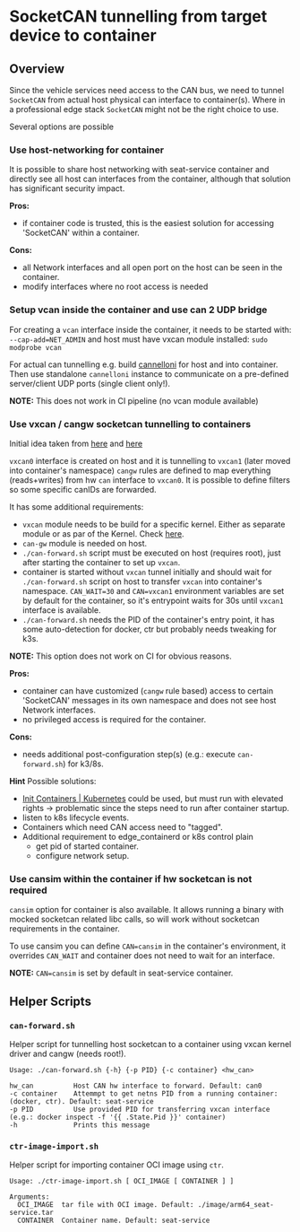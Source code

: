 # SocketCAN tunnelling from target device to container

## Overview

Since the vehicle services need access to the CAN bus, we need to tunnel `SocketCAN` from actual host physical can interface to container(s).
Where in a professional edge stack `SocketCAN` might not be the right choice to use.

Several options are possible

### Use host-networking for container

It is possible to share host networking with seat-service container and directly see all host can interfaces from the container, although that solution has significant security impact.

**Pros:**

* if container code is trusted, this is the easiest solution for accessing 'SocketCAN' within a container.

**Cons:**

* all Network interfaces and all open port on the host can be seen in the container.
* modify interfaces where no root access is needed

### Setup vcan inside the container and use can 2 UDP bridge

For creating a `vcan` interface inside the container, it needs to be started with: `--cap-add=NET_ADMIN`
and host must have vxcan module installed: `sudo modprobe vcan`

For actual can tunnelling e.g. build [cannelloni](https://github.com/mguentner/cannelloni) for host and into container.
Then use standalone `cannelloni` instance to communicate on a pre-defined server/client UDP ports (single client only!).

**NOTE:** This does not work in CI pipeline (no vcan module available)

### Use vxcan / cangw socketcan tunnelling to containers

Initial idea taken from [here](https://www.lagerdata.com/articles/forwarding-can-bus-traffic-to-a-docker-container-using-vxcan-on-raspberry-pi)
and [here](https://chemnitzer.linux-tage.de/2021/de/programm/beitrag/210)

`vxcan0` interface is created on host and it is tunnelling to `vxcan1` (later moved into container's namespace)
`cangw` rules are defined to map everything (reads+writes) from hw `can` interface to `vxcan0`. It is possible to define filters so some specific canIDs are forwarded.

It has some additional requirements:

* `vxcan` module needs to be build for a specific kernel. Either as separate module or as par of the Kernel. Check [here](../vxcan/README.md).
* `can-gw` module is needed on host.
* `./can-forward.sh` script must be executed on host (requires root), just after starting the container to set up `vxcan`.
* container is started without `vxcan` tunnel initially and should wait for `./can-forward.sh` script on host to transfer `vxcan` into container's namespace.
  `CAN_WAIT=30` and `CAN=vxcan1` environment variables are set by default for the container, so it's entrypoint waits for 30s until `vxcan1` interface is available.
* `./can-forward.sh` needs the PID of the container's entry point, it has some auto-detection for docker, ctr but probably needs tweaking for k3s.

**NOTE:** This option does not work on CI for obvious reasons.

**Pros:**

* container can have customized (`cangw` rule based) access to certain 'SocketCAN' messages in its own namespace and does not see host Network interfaces.
* no privileged access is required for the container.

**Cons:**

* needs additional post-configuration step(s) (e.g.: execute `can-forward.sh`) for k3/8s.

**Hint** Possible solutions:

* [Init Containers | Kubernetes](https://kubernetes.io/docs/concepts/workloads/pods/init-containers/) could be used, but must run with elevated rights -> problematic since the steps need to run after container startup.
* listen to k8s lifecycle events.
* Containers which need CAN access need to "tagged".
* Additional requirement to edge_containerd or k8s control plain
  * get pid of started container.
  * configure network setup.

### Use cansim within the container if hw socketcan is not required

`cansim` option for container is also available. It allows running a binary with mocked socketcan related libc calls, so will work without socketcan requirements in the container.

To use cansim you can define `CAN=cansim` in the container's environment, it overrides `CAN_WAIT` and container does not need to wait for an interface.

**NOTE:** `CAN=cansim` is set by default in seat-service container.

## Helper Scripts

### `can-forward.sh`

Helper script for tunnelling host socketcan to a container using vxcan kernel driver and cangw (needs root!).

    Usage: ./can-forward.sh {-h} {-p PID} {-c container} <hw_can>

    hw_can          Host CAN hw interface to forward. Default: can0
    -c container    Attemmpt to get netns PID from a running container: (docker, ctr). Default: seat-service
    -p PID          Use provided PID for transferring vxcan interface (e.g.: docker inspect -f '{{ .State.Pid }}' container)
    -h              Prints this message

### `ctr-image-import.sh`

Helper script for importing container OCI image using `ctr`.

    Usage: ./ctr-image-import.sh [ OCI_IMAGE [ CONTAINER ] ]

    Arguments:
      OCI_IMAGE  tar file with OCI image. Default: ./image/arm64_seat-service.tar
      CONTAINER  Container name. Default: seat-service
